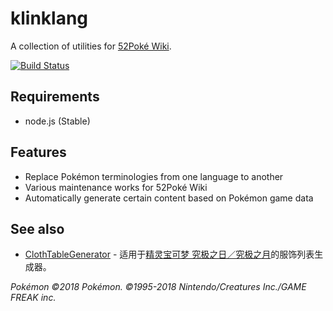 klinklang
=========

A collection of utilities for [52Poké Wiki](https://wiki.52poke.com/).

[![Build Status](https://api.travis-ci.org/mudkipme/klinklang.svg?branch=master)](http://travis-ci.org/mudkipme/klinklang)

## Requirements

* node.js (Stable)

## Features

* Replace Pokémon terminologies from one language to another
* Various maintenance works for 52Poké Wiki
* Automatically generate certain content based on Pokémon game data

## See also

* [ClothTableGenerator](https://github.com/lucka-me/toolkit/tree/master/52Pok%C3%A9-Wiki/ClothTableGenerator) - 适用于[精灵宝可梦 究极之日／究极之月](https://wiki.52poke.com/wiki/精灵宝可梦_究极之日／究极之月)的服饰列表生成器。

*Pokémon ©2018 Pokémon. ©1995-2018 Nintendo/Creatures Inc./GAME FREAK inc.*